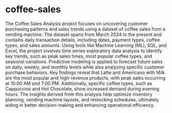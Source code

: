 # coffee-sales
The Coffee Sales Analysis project focuses on uncovering customer purchasing patterns and sales trends using a dataset of coffee sales from a vending machine. The dataset spans from March 2024 to the present and contains daily transaction details, including dates, payment types, coffee types, and sales amounts. Using tools like Machine Learning (ML), SQL, and Excel, the project involves time series exploratory data analysis to identify key trends, such as peak sales times, most popular coffee types, and seasonal variations. Predictive modeling is applied to forecast future sales on daily, weekly, and monthly levels while also analyzing specific customer purchase behaviors. Key findings reveal that Latte and Americano with Milk are the most popular and high-revenue products, with peak sales occurring at 10:00 AM and 7:00 PM. Additionally, specific coffee types, such as Cappuccino and Hot Chocolate, show increased demand during evening hours. The insights derived from this analysis help optimize inventory planning, vending machine layouts, and restocking schedules, ultimately aiding in better decision-making and enhancing operational efficiency.
